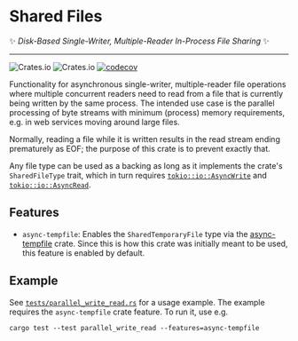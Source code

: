 # Shared Files

✨ _Disk-Based Single-Writer, Multiple-Reader In-Process File Sharing_ ✨

---

![Crates.io](https://img.shields.io/crates/v/shared-files)
![Crates.io](https://img.shields.io/crates/l/shared-files)
[![codecov](https://codecov.io/gh/sunsided/shared-files-rs/graph/badge.svg?token=5CSTW6OYRO)](https://codecov.io/gh/sunsided/shared-files-rs)

Functionality for asynchronous single-writer, multiple-reader file operations where multiple concurrent readers
need to read from a file that is currently being written by the same process. The intended use case is the parallel
processing of byte streams with minimum (process) memory requirements, e.g. in web services moving around large files.

Normally, reading a file while it is written results in the read stream ending prematurely as EOF; the purpose
of this crate is to prevent exactly that.

Any file type can be used as a backing as long as it implements the crate's `SharedFileType` trait, which in turn
requires [`tokio::io::AsyncWrite`] and [`tokio::io::AsyncRead`].

[`tokio::io::AsyncRead`]: https://docs.rs/tokio/latest/tokio/io/trait.AsyncRead.html

[`tokio::io::AsyncWrite`]: https://docs.rs/tokio/latest/tokio/io/trait.AsyncWrite.html

## Features

- `async-tempfile`: Enables the `SharedTemporaryFile` type via
  the [async-tempfile](https://github.com/sunsided/async-tempfile-rs)
  crate. Since this is how this crate was initially meant to be used, this feature is enabled by default.

## Example

See [`tests/parallel_write_read.rs`](tests/parallel_write_read.rs) for a usage example.
The example requires the `async-tempfile` crate feature. To run it, use e.g.

```shell
cargo test --test parallel_write_read --features=async-tempfile
```
